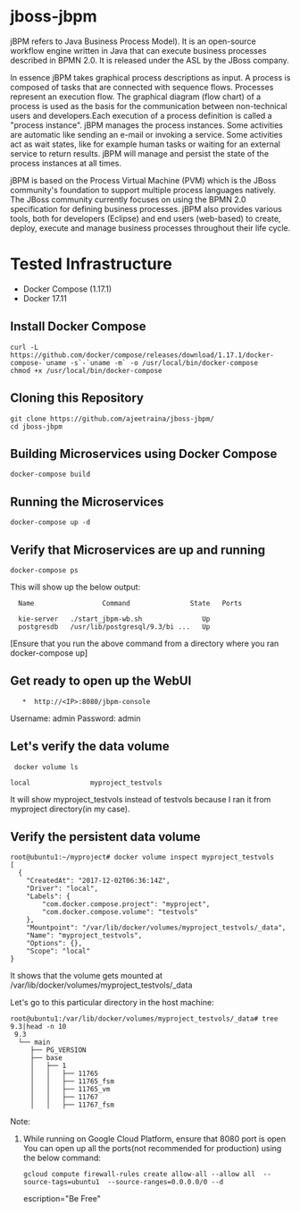# jboss-jbpm

jBPM refers to Java Business Process Model). It is an open-source workflow engine written in Java that can execute business processes described in BPMN 2.0. It is released under the ASL by the JBoss company.

In essence jBPM takes graphical process descriptions as input. A process is composed of tasks that are connected with sequence flows. Processes represent an execution flow. The graphical diagram (flow chart) of a process is used as the basis for the communication between non-technical users and developers.Each execution of a process definition is called a "process instance". jBPM manages the process instances. Some activities are automatic like sending an e-mail or invoking a service. Some activities act as wait states, like for example human tasks or waiting for an external service to return results. jBPM will manage and persist the state of the process instances at all times.

jBPM is based on the Process Virtual Machine (PVM) which is the JBoss community's foundation to support multiple process languages natively. The JBoss community currently focuses on using the BPMN 2.0 specification for defining business processes.
jBPM also provides various tools, both for developers (Eclipse) and end users (web-based) to create, deploy, execute and manage business processes throughout their life cycle.

# Tested Infrastructure


* Docker Compose (1.17.1)
* Docker 17.11

## Install Docker Compose 

    curl -L https://github.com/docker/compose/releases/download/1.17.1/docker-compose-`uname -s`-`uname -m` -o /usr/local/bin/docker-compose
    chmod +x /usr/local/bin/docker-compose

## Cloning this Repository


    git clone https://github.com/ajeetraina/jboss-jbpm/
    cd jboss-jbpm

## Building Microservices using Docker Compose

    docker-compose build
   
   
## Running the Microservices

    docker-compose up -d
   
   
## Verify that Microservices are up and running

    docker-compose ps
  
This will show up the below output:

      Name                 Command               State   Ports
   
      kie-server   ./start_jbpm-wb.sh               Up           
      postgresdb   /usr/lib/postgresql/9.3/bi ...   Up  
   
 [Ensure that you run the above command from a directory where you ran docker-compose up]
 
 ## Get ready to open up the WebUI
 
       *  http://<IP>:8080/jbpm-console
 
 Username: admin 
 Password: admin
 
 ## Let's verify the data volume
 
     docker volume ls

    local               myproject_testvols
    
It will show myproject_testvols instead of testvols because I ran it from myproject directory(in my case).

## Verify the persistent data volume

    root@ubuntu1:~/myproject# docker volume inspect myproject_testvols
    [
      {
        "CreatedAt": "2017-12-02T06:36:14Z",
        "Driver": "local",
        "Labels": {
            "com.docker.compose.project": "myproject",
            "com.docker.compose.volume": "testvols"
        },
        "Mountpoint": "/var/lib/docker/volumes/myproject_testvols/_data",
        "Name": "myproject_testvols",
        "Options": {},
        "Scope": "local"
    }
    
    
 It shows that the volume gets mounted at /var/lib/docker/volumes/myproject_testvols/_data
 
 Let's go to this particular directory in the host machine:
 
    root@ubuntu1:/var/lib/docker/volumes/myproject_testvols/_data# tree 9.3|head -n 10
     9.3
      └── main
         ├── PG_VERSION
         ├── base
         │   ├── 1
         │   │   ├── 11765
         │   │   ├── 11765_fsm
         │   │   ├── 11765_vm
         │   │   ├── 11767
         │   │   ├── 11767_fsm
  
  
  Note:
  
  1. While running on Google Cloud Platform, ensure that 8080 port is open
  You can open up all the ports(not recommended for production) using the below command:
  
         gcloud compute firewall-rules create allow-all --allow all  --source-tags=ubuntu1  --source-ranges=0.0.0.0/0 --d
        escription="Be Free"                
